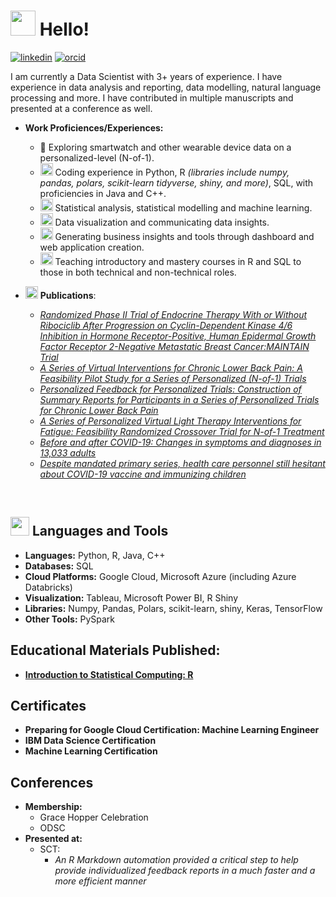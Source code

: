 # <img src="https://user-images.githubusercontent.com/42378118/110234147-e3259600-7f4e-11eb-95be-0c4047144dea.gif" width="40" height="40"/> Hello!

[![linkedin](https://img.shields.io/badge/Linkedin-0e76a8?style=for-the-badge&logo=Linkedin&logoColor=white)](https://www.linkedin.com/in/heejoon-ahn/) [![orcid](https://img.shields.io/badge/orcid-A6CE39?style=for-the-badge&logo=orcid&logoColor=white)](https://orcid.org/0000-0003-4938-4909)

I am currently a Data Scientist with 3+ years of experience. I have experience in data analysis and reporting, data modelling, natural language processing and more. I have contributed in multiple manuscripts and presented at a conference as well. 

- **Work Proficiences/Experiences:**
  - 🚀 Exploring smartwatch and other wearable device data on a personalized-level (N-of-1).
  - <img src = "https://cdn-icons-png.flaticon.com/512/6509/6509613.png" width = "20" height = "20"/> Coding experience in Python, R *(libraries include numpy, pandas, polars, scikit-learn tidyverse, shiny, and more)*, SQL, with proficiencies in Java and C++. 
  - <img src="https://github.com/heejoon123/heejoon123/assets/19496164/1979b588-4124-4d39-a7b4-dde3df60a1c2" width="20" height="20"/> Statistical analysis, statistical modelling and machine learning.
  - <img src="https://github.com/heejoon123/heejoon123/assets/19496164/1979b588-4124-4d39-a7b4-dde3df60a1c2" width="20" height="20"/> Data visualization and communicating data insights.
  - <img src="https://github.com/heejoon123/heejoon123/assets/19496164/ef7b0935-110b-49ed-891a-c302d128ab9f" width="20" height="20"/> Generating business insights and tools through dashboard and web application creation.
  - <img src="https://github.com/heejoon123/heejoon123/assets/19496164/ce25e198-2153-4a66-b40f-85347293ea61" width="20" height="20"/> Teaching introductory and mastery courses in R and SQL to those in both technical and non-technical roles.


- <img src="https://github.com/heejoon123/heejoon123/assets/19496164/5e0fa076-91f2-4b7f-ba44-caf788286747" width ="20" height="20"/> **Publications**:
  - [*Randomized Phase II Trial of Endocrine Therapy With or Without Ribociclib After Progression on Cyclin-Dependent Kinase 4/6 Inhibition in Hormone Receptor-Positive, Human Epidermal Growth Factor Receptor 2-Negative Metastatic Breast Cancer:MAINTAIN Trial*](https://ascopubs.org/doi/10.1200/JCO.22.02392)
  - [*A Series of Virtual Interventions for Chronic Lower Back Pain: A Feasibility Pilot Study for a Series of Personalized (N-of-1) Trials*](https://hdsr.mitpress.mit.edu/pub/9c034nf7/release/1)
  - [*Personalized Feedback for Personalized Trials: Construction of Summary Reports for Participants in a Series of Personalized Trials for Chronic Lower Back Pain*](https://hdsr.mitpress.mit.edu/pub/n3hbli1d/release/1)
  - [*A Series of Personalized Virtual Light Therapy Interventions for Fatigue: Feasibility Randomized Crossover Trial for N-of-1 Treatment*](https://formative.jmir.org/2023/1/e45510)
  - [*Before and after COVID-19: Changes in symptoms and diagnoses in 13,033 adults*](https://journals.plos.org/plosone/article?id=10.1371/journal.pone.0286371)
  - [*Despite mandated primary series, health care personnel still hesitant about COVID-19 vaccine and immunizing children*](https://doi.org/10.1016/j.vaccine.2024.04.028)

<br>

## <img src="https://github.com/heejoon123/heejoon123/assets/19496164/3d4c5bc6-4677-4fc6-9f90-afbd73d63a15" width="30" height="30"/> Languages and Tools

- **Languages:** Python, R, Java, C++
- **Databases:** SQL
- **Cloud Platforms:** Google Cloud, Microsoft Azure (including Azure Databricks)
- **Visualization:** Tableau, Microsoft Power BI, R Shiny
- **Libraries:** Numpy, Pandas, Polars, scikit-learn, shiny, Keras, TensorFlow
- **Other Tools:** PySpark

## Educational Materials Published:
- [**Introduction to Statistical Computing: R**](https://heejoon123.github.io/R_Course_Series_2023/)

## Certificates

- **Preparing for Google Cloud Certification: Machine Learning Engineer** 
- **IBM Data Science Certification** 
- **Machine Learning Certification** 

## Conferences
- **Membership:**
  - Grace Hopper Celebration
  - ODSC
- **Presented at:**
  - SCT:
    - *An R Markdown automation provided a critical step to help provide individualized feedback reports in a much faster and a more efficient manner* 
